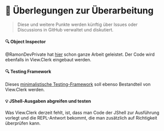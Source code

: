# 🤔 Überlegungen zur Überarbeitung

> Diese und weitere Punkte werden künftig über Issues oder Discussions in GitHub verwaltet und diskutiert.

#### 🔍 Object Inspector

@RamonDevPrivate hat [hier](https://gist.github.com/RamonDevPrivate/3bb187ef89b2666b1b1d00232100f5ee) schon ganze Arbeit geleistet. Der Code wird ebenfalls in View.Clerk eingebaut werden.

#### 🔍 Testing Framework

Dieses [minimalistische Testing-Framework](https://gist.github.com/denkspuren/c379cd6d4512144e595d1dab98bba5ff) soll ebenso Bestandteil von View.Clerk werden.

#### 💡 JShell-Ausgaben abgreifen und testen

Was View.Clerk derzeit fehlt, ist, dass man Code der JShell zur Ausführung vorlegt und die REPL-Antwort bekommt, die man zusätzlich auf Richtigkeit überprüfen kann.
